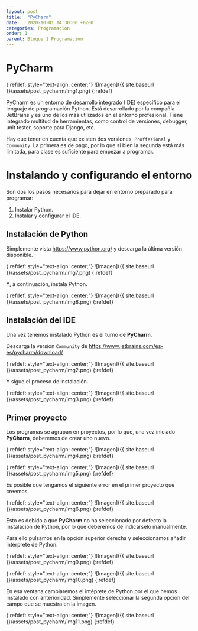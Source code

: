 ```yaml
---
layout: post
title:  "PyCharm"
date:   2020-10-01 14:30:00 +0200
categories: Programacion
order: 1
parent: Bloque 1 Programación
---
```


# PyCharm

{:refdef: style="text-align: center;"}
![Imagen]({{ site.baseurl }}/assets/post_pycharm/img1.png)
{:refdef}

PyCharm es un entorno de desarrollo integrado (IDE) específico para el lenguaje de programación Python. Está desarrollado por la compañía JetBrains y es uno de los más utilizados en el entorno profesional. Tiene integrado multitud de herramientas, como control de versiones, debugger, unit tester, soporte para Django, etc.

Hay que tener en cuenta que existen dos versiones, `Proffesional` y  `Community`. La primera es de pago, por lo que si bien la segunda está más limitada, para clase es suficiente para empezar a programar.


# Instalando y configurando el entorno

Son dos los pasos necesarios para dejar en entorno preparado para programar:

1. Instalar Python.
2. Instalar y configurar el IDE.

## Instalación de Python

Simplemente vista <https://www.python.org/> y descarga la última versión disponible.

{:refdef: style="text-align: center;"}
![Imagen]({{ site.baseurl }}/assets/post_pycharm/img7.png)
{:refdef}

Y, a continuación, instala Python.

{:refdef: style="text-align: center;"}
![Imagen]({{ site.baseurl }}/assets/post_pycharm/img8.png)
{:refdef}

## Instalación del IDE

Una vez tenemos instalado Python es el turno de __PyCharm__.

Descarga la versión `Community` de <https://www.jetbrains.com/es-es/pycharm/download/>

{:refdef: style="text-align: center;"}
![Imagen]({{ site.baseurl }}/assets/post_pycharm/img2.png)
{:refdef}

Y sigue el proceso de instalación.

{:refdef: style="text-align: center;"}
![Imagen]({{ site.baseurl }}/assets/post_pycharm/img3.png)
{:refdef}

## Primer proyecto

Los programas se agrupan en proyectos, por lo que, una vez iniciado __PyCharm__, deberemos de crear uno nuevo.

{:refdef: style="text-align: center;"}
![Imagen]({{ site.baseurl }}/assets/post_pycharm/img4.png)
{:refdef}

{:refdef: style="text-align: center;"}
![Imagen]({{ site.baseurl }}/assets/post_pycharm/img5.png)
{:refdef}

Es posible que tengamos el siguiente error en el primer proyecto que creemos.

{:refdef: style="text-align: center;"}
![Imagen]({{ site.baseurl }}/assets/post_pycharm/img6.png)
{:refdef}

Esto es debido a que __PyCharm__ no ha seleccionado por defecto la instalación de Python, por lo que deberemos de indicárselo manualmente.

Para ello pulsamos en la opción superior derecha y seleccionamos añadir intérprete de Python.

{:refdef: style="text-align: center;"}
![Imagen]({{ site.baseurl }}/assets/post_pycharm/img9.png)
{:refdef}

{:refdef: style="text-align: center;"}
![Imagen]({{ site.baseurl }}/assets/post_pycharm/img10.png)
{:refdef}

En esa ventana cambiaremos el intéprete de Python por el que hemos instalado con anterioridad. Simplemente seleccionar la segunda opción del campo que se muestra en la imagen.

{:refdef: style="text-align: center;"}
![Imagen]({{ site.baseurl }}/assets/post_pycharm/img11.png)
{:refdef}

